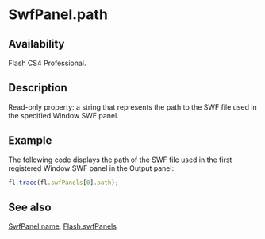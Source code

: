 # SwfPanel.path

## Availability

Flash CS4 Professional.

## Description

Read-only property: a string that represents the path to the SWF file used in the specified Window SWF panel.

## Example

The following code displays the path of the SWF file used in the first registered Window SWF panel in the Output panel:

```javascript
fl.trace(fl.swfPanels[0].path);
```

## See also

[SwfPanel.name](../SwfPanel_object/SwfPanel3.md), [Flash.swfPanels](../Flash_object/Flash74.md)
